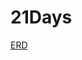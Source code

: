 # 21Days

[ERD](https://lucid.app/lucidchart/f0d69a1b-fb4e-49f9-9894-ef81ca90f02e/edit?invitationId=inv_45b8e1fe-f576-4caf-967d-7f0276bc70b4)